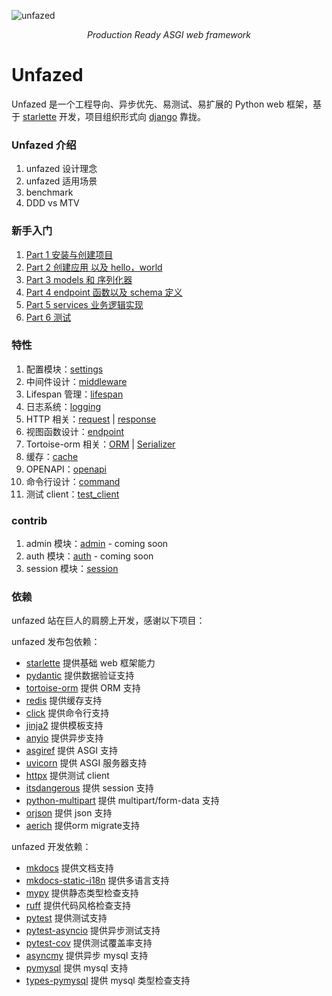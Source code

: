 ![unfazed](images/unfazed-title.png)

<p align="center">
    <em>Production Ready ASGI web framework</em>
</p>



Unfazed
====


Unfazed 是一个工程导向、异步优先、易测试、易扩展的 Python web 框架，基于 [starlette](https://www.starlette.io/) 开发，项目组织形式向 [django](https://www.djangoproject.com/) 靠拢。

### Unfazed 介绍

1. unfazed 设计理念
2. unfazed 适用场景
3. benchmark
4. DDD vs MTV

### 新手入门

1. [Part 1 安装与创建项目](tutorial/part1.md)
2. [Part 2 创建应用 以及 hello，world](tutorial/part2.md)
3. [Part 3 models 和 序列化器](tutorial/part3.md)
4. [Part 4 endpoint 函数以及 schema 定义](tutorial/part4.md)
5. [Part 5 services 业务逻辑实现](tutorial/part5.md)
6. [Part 6 测试](tutorial/part6.md)

### 特性

1. 配置模块：[settings](features/settings.md) 
2. 中间件设计：[middleware](features/middleware.md)
3. Lifespan 管理：[lifespan](features/lifespan.md)
4. 日志系统：[logging](features/logging.md)
5. HTTP 相关：[request](features/request.md) | [response](features/response.md)
6. 视图函数设计：[endpoint](features/endpoint.md)
7. Tortoise-orm 相关：[ORM](features/tortoise-orm.md) | [Serializer](features/serializer.md)
8. 缓存：[cache](features/cache.md)
9. OPENAPI：[openapi](features/openapi.md)
10. 命令行设计：[command](features/command.md)
11. 测试 client：[test_client](features/testclient.md)


### contrib

1. admin 模块：[admin](features/contrib/admin.md)  - coming soon
2. auth 模块：[auth](features/contrib/auth.md)  - coming soon
3. session 模块：[session](features/contrib/session.md)

### 依赖

unfazed 站在巨人的肩膀上开发，感谢以下项目：

unfazed 发布包依赖：

- [starlette](https://www.starlette.io/) 提供基础 web 框架能力
- [pydantic](https://pydantic-docs.helpmanual.io/) 提供数据验证支持
- [tortoise-orm](https://tortoise-orm.readthedocs.io/en/latest/) 提供 ORM 支持
- [redis](https://redis.io/) 提供缓存支持
- [click](https://click.palletsprojects.com/) 提供命令行支持
- [jinja2](https://jinja.palletsprojects.com/) 提供模板支持
- [anyio](https://anyio.readthedocs.io/en/stable/) 提供异步支持
- [asgiref](https://asgi.readthedocs.io/en/latest/) 提供 ASGI 支持
- [uvicorn](https://www.uvicorn.org/) 提供 ASGI 服务器支持
- [httpx](https://www.python-httpx.org/) 提供测试 client
- [itsdangerous](https://itsdangerous.palletsprojects.com/) 提供 session 支持
- [python-multipart](https://github.com/andrew-d/python-multipart) 提供 multipart/form-data 支持
- [orjson](https://github.com/ijl/orjson) 提供 json 支持
- [aerich](https://github.com/tortoise/aerich) 提供orm migrate支持


unfazed 开发依赖：

- [mkdocs](https://www.mkdocs.org/) 提供文档支持
- [mkdocs-static-i18n](https://github.com/mkdocs/mkdocs-static-i18n) 提供多语言支持
- [mypy](https://mypy.readthedocs.io/en/stable/) 提供静态类型检查支持
- [ruff](https://github.com/astral-sh/ruff) 提供代码风格检查支持
- [pytest](https://docs.pytest.org/en/latest/) 提供测试支持
- [pytest-asyncio](https://github.com/pytest-dev/pytest-asyncio) 提供异步测试支持
- [pytest-cov](https://github.com/pytest-dev/pytest-cov) 提供测试覆盖率支持
- [asyncmy](https://github.com/asyncmy/asyncmy) 提供异步 mysql 支持
- [pymysql](https://github.com/PyMySQL/PyMySQL) 提供 mysql 支持
- [types-pymysql](https://github.com/python/typeshed) 提供 mysql 类型检查支持

